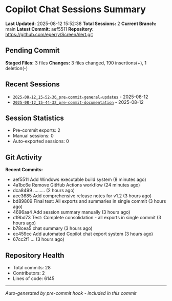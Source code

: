 # Copilot Chat Sessions Summary

**Last Updated:** 2025-08-12 15:52:38
**Total Sessions:** 2
**Current Branch:** main
**Latest Commit:** aef5511
**Repository:** https://github.com/eperry/ScreenAlert.git

## Pending Commit

**Staged Files:** 3 files
**Changes:**  3 files changed, 190 insertions(+), 1 deletion(-)

## Recent Sessions

- [`2025-08-12_15-52-36_pre-commit-general-updates`](C:/Users/Ed/OneDrive/Documents/Development/ScreenAlert/docs/copilot-chats/2025-08-12_15-52-36_pre-commit-general-updates.md) - 2025-08-12
- [`2025-08-12_15-44-32_pre-commit-documentation`](C:/Users/Ed/OneDrive/Documents/Development/ScreenAlert/docs/copilot-chats/2025-08-12_15-44-32_pre-commit-documentation.md) - 2025-08-12

## Session Statistics

- Pre-commit exports: 2
- Manual sessions: 0
- Auto-exported sessions: 0

## Git Activity

**Recent Commits:**
- aef5511  Add Windows executable build system (8 minutes ago)
- 4a1bc6e  Remove GitHub Actions workflow (24 minutes ago)
- dca8499 ......... (2 hours ago)
- aee3685  Add comprehensive release notes for v1.2 (3 hours ago)
- bd89809  Final test: All exports and summaries in single commit (3 hours ago)
- 4696aa4 Add session summary manually (3 hours ago)
- c19bd73 Test: Complete consolidation - all exports in single commit (3 hours ago)
- b78cea5 chat summary (3 hours ago)
- ec459cc Add automated Copilot chat export system (3 hours ago)
- 67cc2f1 ... (3 hours ago)

## Repository Health

- Total commits: 28
- Contributors: 2
- Lines of code: 6145

---
*Auto-generated by pre-commit hook - included in this commit*
